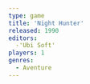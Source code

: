 ```yaml
---
type: game
title: 'Night Hunter'
released: 1990
editors: 
  -'Ubi Soft'
players: 1
genres:
  - Aventure
---
```

